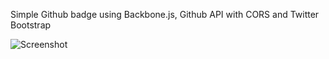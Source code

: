 Simple Github badge using Backbone.js, Github API with CORS and Twitter Bootstrap

![Screenshot](http://farm9.staticflickr.com/8125/8632985484_5ff3fe8ca3_o.png)

